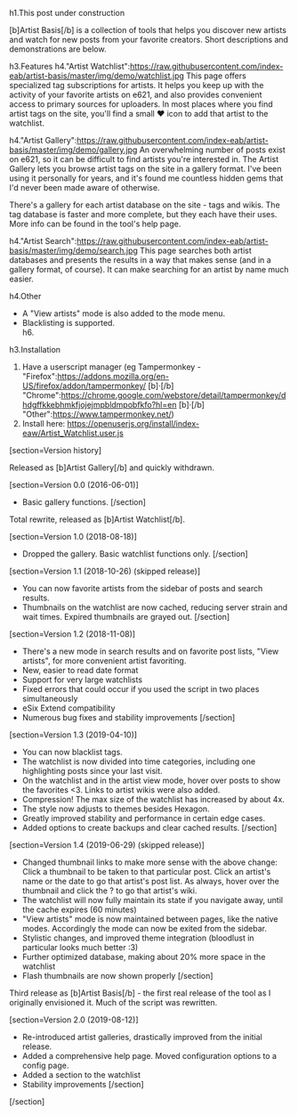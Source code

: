 h1.This post under construction
  
  
[b]Artist Basis[/b] is a collection of tools that helps you discover new artists and watch for new posts from your favorite creators. Short descriptions and demonstrations are below.
  
  
h3.Features
h4."Artist Watchlist":https://raw.githubusercontent.com/index-eab/artist-basis/master/img/demo/watchlist.jpg
This page offers specialized tag subscriptions for artists. It helps you keep up with the activity of your favorite artists on e621, and also provides convenient access to primary sources for uploaders. In most places where you find artist tags on the site, you'll find a small ♥ icon to add that artist to the watchlist.

h4."Artist Gallery":https://raw.githubusercontent.com/index-eab/artist-basis/master/img/demo/gallery.jpg
An overwhelming number of posts exist on e621, so it can be difficult to find artists you're interested in. The Artist Gallery lets you browse artist tags on the site in a gallery format. I've been using it personally for years, and it's found me countless hidden gems that I'd never been made aware of otherwise.

There's a gallery for each artist database on the site - tags and wikis. The tag database is faster and more complete, but they each have their uses. More info can be found in the tool's help page.

h4."Artist Search":https://raw.githubusercontent.com/index-eab/artist-basis/master/img/demo/search.jpg
This page searches both artist databases and presents the results in a way that makes sense (and in a gallery format, of course). It can make searching for an artist by name much easier.

h4.Other
* A "View artists" mode is also added to the mode menu.
* Blacklisting is supported.  
h6.  
  
  
h3.Installation
1. Have a userscript manager (eg Tampermonkey - "Firefox":https://addons.mozilla.org/en-US/firefox/addon/tampermonkey/ [b]·[/b] "Chrome":https://chrome.google.com/webstore/detail/tampermonkey/dhdgffkkebhmkfjojejmpbldmpobfkfo?hl=en [b]·[/b] "Other":https://www.tampermonkey.net/)
2. Install here: https://openuserjs.org/install/index-eaw/Artist_Watchlist.user.js
  
[section=Version history]

Released as [b]Artist Gallery[/b] and quickly withdrawn.

[section=Version 0.0 (2016-06-01)]
* Basic gallery functions.
[/section]

Total rewrite, released as [b]Artist Watchlist[/b].

[section=Version 1.0 (2018-08-18)]
* Dropped the gallery. Basic watchlist functions only.
[/section]

[section=Version 1.1 (2018-10-26)  (skipped release)]
* You can now favorite artists from the sidebar of posts and search results.
* Thumbnails on the watchlist are now cached, reducing server strain and wait times. Expired thumbnails are grayed out.
[/section]

[section=Version 1.2 (2018-11-08)]
* There's a new mode in search results and on favorite post lists, "View artists", for more convenient artist favoriting.
* New, easier to read date format
* Support for very large watchlists
* Fixed errors that could occur if you used the script in two places simultaneously
* eSix Extend compatibility
* Numerous bug fixes and stability improvements
[/section]

[section=Version 1.3 (2019-04-10)]
* You can now blacklist tags.
* The watchlist is now divided into time categories, including one highlighting posts since your last visit.
* On the watchlist and in the artist view mode, hover over posts to show the favorites <3. Links to artist wikis were also added.
* Compression! The max size of the watchlist has increased by about 4x.
* The style now adjusts to themes besides Hexagon.
* Greatly improved stability and performance in certain edge cases.
* Added options to create backups and clear cached results.
[/section]

[section=Version 1.4 (2019-06-29)  (skipped release)]
* Changed thumbnail links to make more sense with the above change: Click a thumbnail to be taken to that particular post. Click an artist's name or the date to go that artist's post list. As always, hover over the thumbnail and click the ? to go that artist's wiki.
* The watchlist will now fully maintain its state if you navigate away, until the cache expires (60 minutes)
* "View artists" mode is now maintained between pages, like the native modes. Accordingly the mode can now be exited from the sidebar.
* Stylistic changes, and improved theme integration (bloodlust in particular looks much better :3)
* Further optimized database, making about 20% more space in the watchlist
* Flash thumbnails are now shown properly
[/section]

Third release as [b]Artist Basis[/b] - the first real release of the tool as I originally envisioned it. Much of the script was rewritten.

[section=Version 2.0 (2019-08-12)]
* Re-introduced artist galleries, drastically improved from the initial release.
* Added a comprehensive help page. Moved configuration options to a config page.
* Added a section to the watchlist
* Stability improvements
[/section]

[/section]
